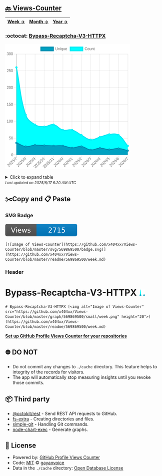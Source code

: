 ## [🔙 Views-Counter](https://github.com/x404xx/Views-Counter)
| [**Week →**](https://github.com/x404xx/Views-Counter/blob/master/readme/569869500/week.md) | [**Month →**](https://github.com/x404xx/Views-Counter/blob/master/readme/569869500/month.md) | [**Year →**](https://github.com/x404xx/Views-Counter/blob/master/readme/569869500/year.md) |
| ---- | ---- | ----- |
### :octocat: [Bypass-Recaptcha-V3-HTTPX](https://github.com/x404xx/Bypass-Recaptcha-V3-HTTPX)
![Image of Views-Counter](https://github.com/x404xx/Views-Counter/blob/master/graph/569869500/large/year.png)

<details>
	<summary>Click to expand table</summary>
	<h2>:calendar: Year Page Views Table</h2>
<table>
	<tr>
		<th>
			Last Updated
		</th>
		<th>
			Unique
		</th>
		<th>
			Count
		</th>
	</tr>
	<tr>
		<td>
			<code>2025/8/1</code>
		</td>
		<td>
			<code>13</code>
		</td>
		<td>
			<code>27</code>
		</td>
	</tr>
	<tr>
		<td>
			<code>2025/7/1</code>
		</td>
		<td>
			<code>19</code>
		</td>
		<td>
			<code>59</code>
		</td>
	</tr>
	<tr>
		<td>
			<code>2025/6/1</code>
		</td>
		<td>
			<code>16</code>
		</td>
		<td>
			<code>61</code>
		</td>
	</tr>
	<tr>
		<td>
			<code>2025/5/1</code>
		</td>
		<td>
			<code>20</code>
		</td>
		<td>
			<code>53</code>
		</td>
	</tr>
	<tr>
		<td>
			<code>2025/4/1</code>
		</td>
		<td>
			<code>15</code>
		</td>
		<td>
			<code>45</code>
		</td>
	</tr>
	<tr>
		<td>
			<code>2025/3/1</code>
		</td>
		<td>
			<code>25</code>
		</td>
		<td>
			<code>59</code>
		</td>
	</tr>
	<tr>
		<td>
			<code>2025/2/1</code>
		</td>
		<td>
			<code>21</code>
		</td>
		<td>
			<code>74</code>
		</td>
	</tr>
	<tr>
		<td>
			<code>2025/1/1</code>
		</td>
		<td>
			<code>27</code>
		</td>
		<td>
			<code>74</code>
		</td>
	</tr>
	<tr>
		<td>
			<code>2024/12/1</code>
		</td>
		<td>
			<code>27</code>
		</td>
		<td>
			<code>90</code>
		</td>
	</tr>
	<tr>
		<td>
			<code>2024/11/1</code>
		</td>
		<td>
			<code>28</code>
		</td>
		<td>
			<code>84</code>
		</td>
	</tr>
	<tr>
		<td>
			<code>2024/10/1</code>
		</td>
		<td>
			<code>29</code>
		</td>
		<td>
			<code>90</code>
		</td>
	</tr>
	<tr>
		<td>
			<code>2024/9/1</code>
		</td>
		<td>
			<code>25</code>
		</td>
		<td>
			<code>119</code>
		</td>
	</tr>
	<tr>
		<td>
			<code>2024/8/1</code>
		</td>
		<td>
			<code>36</code>
		</td>
		<td>
			<code>260</code>
		</td>
	</tr>
</table>

</details>
<small><i>Last updated on 2025/8/17 6:20 AM UTC</i></small>

## ✂️Copy and 📋 Paste
### SVG Badge
[![Image of Views-Counter](https://github.com/x404xx/Views-Counter/blob/master/svg/569869500/badge.svg)](https://github.com/x404xx/Views-Counter/blob/master/readme/569869500/week.md)
```readme
[![Image of Views-Counter](https://github.com/x404xx/Views-Counter/blob/master/svg/569869500/badge.svg)](https://github.com/x404xx/Views-Counter/blob/master/readme/569869500/week.md)
```
### Header
# Bypass-Recaptcha-V3-HTTPX [<img alt="Image of Views-Counter" src="https://github.com/x404xx/Views-Counter/blob/master/graph/569869500/small/week.png" height="20">](https://github.com/x404xx/Views-Counter/blob/master/readme/569869500/week.md)
```readme
# Bypass-Recaptcha-V3-HTTPX [<img alt="Image of Views-Counter" src="https://github.com/x404xx/Views-Counter/blob/master/graph/569869500/small/week.png" height="20">](https://github.com/x404xx/Views-Counter/blob/master/readme/569869500/week.md)
```
[**Set up GitHub Profile Views Counter for your repositories**](https://github.com/gayanvoice/github-profile-views-counter)
## ⛔ DO NOT
- Do not commit any changes to `./cache` directory. This feature helps to integrity of the records for visitors.
- The app will automatically stop measuring insights until you revoke those commits.
## 📦 Third party

- [@octokit/rest](https://www.npmjs.com/package/@octokit/rest) - Send REST API requests to GitHub.
- [fs-extra](https://www.npmjs.com/package/fs-extra) - Creating directories and files.
- [simple-git](https://www.npmjs.com/package/simple-git) - Handling Git commands.
- [node-chart-exec](https://www.npmjs.com/package/node-chart-exec) - Generate graphs.
## 📄 License
- Powered by: [GitHub Profile Views Counter](https://github.com/gayanvoice/github-profile-views-counter)
- Code: [MIT](./LICENSE) © [gayanvoice](https://github.com/gayanvoice/github-profile-views-counter)
- Data in the `./cache` directory: [Open Database License](https://opendatacommons.org/licenses/odbl/1-0/)